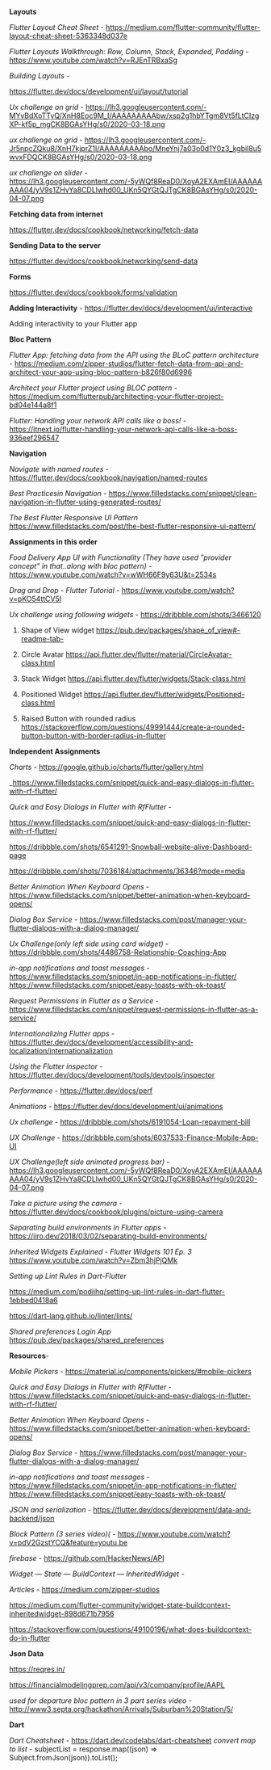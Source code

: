 **Layouts**

_Flutter Layout Cheat Sheet_ - https://medium.com/flutter-community/flutter-layout-cheat-sheet-5363348d037e

_Flutter Layouts Walkthrough: Row, Column, Stack, Expanded, Padding_ - https://www.youtube.com/watch?v=RJEnTRBxaSg

_Building Layouts_ - 

https://flutter.dev/docs/development/ui/layout/tutorial


_Ux challenge on grid_ - https://lh3.googleusercontent.com/-MYvBdXoTTyQ/XnH8Eoc9M_I/AAAAAAAAAbw/xsp2g1hbYTgm8Vt5fLtCIzgXP-kf5p_mgCK8BGAsYHg/s0/2020-03-18.png

_ux challenge on grid_ - https://lh3.googleusercontent.com/-Jr5npcZQku8/XnH7kjprZ1I/AAAAAAAAAbo/MneYnj7a03o0d1Y0z3_kgbil8u5wvxFDQCK8BGAsYHg/s0/2020-03-18.png

_ux challenge on slider_ - https://lh3.googleusercontent.com/-5yWQf8ReaD0/XoyA2EXAmEI/AAAAAAAAA04/yV9s1ZHvYa8CDLIwhd00_UKn5QYGtQJTgCK8BGAsYHg/s0/2020-04-07.png


**Fetching data from internet**

https://flutter.dev/docs/cookbook/networking/fetch-data


**Sending Data to the server**

https://flutter.dev/docs/cookbook/networking/send-data


**Forms**

https://flutter.dev/docs/cookbook/forms/validation


**Adding Interactivity** - https://flutter.dev/docs/development/ui/interactive

Adding interactivity to your Flutter app


**Bloc Pattern**

_Flutter App: fetching data from the API using the BLoC pattern architecture_ - https://medium.com/zipper-studios/flutter-fetch-data-from-api-and-architect-your-app-using-bloc-pattern-b826f80d6996

_Architect your Flutter project using BLOC pattern_ - https://medium.com/flutterpub/architecting-your-flutter-project-bd04e144a8f1

_Flutter: Handling your network API calls like a boss!_ - https://itnext.io/flutter-handling-your-network-api-calls-like-a-boss-936eef296547


**Navigation**

_Navigate with named routes_ - https://flutter.dev/docs/cookbook/navigation/named-routes

_Best Practicesin Navigation_ - https://www.filledstacks.com/snippet/clean-navigation-in-flutter-using-generated-routes/

_The Best Flutter Responsive UI Pattern_ https://www.filledstacks.com/post/the-best-flutter-responsive-ui-pattern/


**Assignments in this order**

_Food Delivery App UI with Functionality (They have used "provider concept" in that..along with bloc pattern)_ - https://www.youtube.com/watch?v=wWH66F9y63U&t=2534s

_Drag and Drop - Flutter Tutorial_ - https://www.youtube.com/watch?v=pKO54ttCV5I

_Ux challenge using following widgets_ - https://dribbble.com/shots/3466120

  1. Shape of View widget
   https://pub.dev/packages/shape_of_view#-readme-tab-

  2. Circle Avatar
  https://api.flutter.dev/flutter/material/CircleAvatar-class.html

  3. Stack Widget
  https://api.flutter.dev/flutter/widgets/Stack-class.html

  4. Positioned Widget
  https://api.flutter.dev/flutter/widgets/Positioned-class.html

  5. Raised Button with rounded radius
  https://stackoverflow.com/questions/49991444/create-a-rounded-button-button-with-border-radius-in-flutter

**Independent Assignments**

_Charts_ - https://google.github.io/charts/flutter/gallery.html

_https://www.filledstacks.com/snippet/quick-and-easy-dialogs-in-flutter-with-rf-flutter/

_Quick and Easy Dialogs in Flutter with RfFlutter_ - 

https://www.filledstacks.com/snippet/quick-and-easy-dialogs-in-flutter-with-rf-flutter/

https://dribbble.com/shots/6541291-Snowball-website-alive-Dashboard-page

https://dribbble.com/shots/7036184/attachments/36346?mode=media


_Better Animation When Keyboard Opens_ - https://www.filledstacks.com/snippet/better-animation-when-keyboard-opens/

_Dialog Box Service_ - https://www.filledstacks.com/post/manager-your-flutter-dialogs-with-a-dialog-manager/

_Ux Challenge(only left side using card widget)_ - https://dribbble.com/shots/4486758-Relationship-Coaching-App


_in-app notifications and toast messages_ - https://www.filledstacks.com/snippet/in-app-notifications-in-flutter/    
https://www.filledstacks.com/snippet/easy-toasts-with-ok-toast/

_Request Permissions in Flutter as a Service_ - https://www.filledstacks.com/snippet/request-permissions-in-flutter-as-a-service/

_Internationalizing Flutter apps_ - https://flutter.dev/docs/development/accessibility-and-localization/internationalization

_Using the Flutter inspector_ - https://flutter.dev/docs/development/tools/devtools/inspector

_Performance_ - https://flutter.dev/docs/perf

_Animations_ - https://flutter.dev/docs/development/ui/animations

_Ux challenge_ - https://dribbble.com/shots/6191054-Loan-repayment-bill

_UX Challenge_ - https://dribbble.com/shots/6037533-Finance-Mobile-App-UI

_UX Challenge(left side animated progress bar)_ - https://lh3.googleusercontent.com/-5yWQf8ReaD0/XoyA2EXAmEI/AAAAAAAAA04/yV9s1ZHvYa8CDLIwhd00_UKn5QYGtQJTgCK8BGAsYHg/s0/2020-04-07.png

_Take a picture using the camera_ - https://flutter.dev/docs/cookbook/plugins/picture-using-camera

_Separating build environments in Flutter apps_ - https://iiro.dev/2018/03/02/separating-build-environments/

_Inherited Widgets Explained - Flutter Widgets 101 Ep. 3_ https://www.youtube.com/watch?v=Zbm3hjPjQMk

_Setting up Lint Rules in Dart-Flutter_ 

https://medium.com/podiihq/setting-up-lint-rules-in-dart-flutter-1ebbed0418a6

https://dart-lang.github.io/linter/lints/


_Shared preferences Login App_ https://pub.dev/packages/shared_preferences

**Resources**-   

_Mobile Pickers_ - https://material.io/components/pickers/#mobile-pickers

_Quick and Easy Dialogs in Flutter with RfFlutter_ - https://www.filledstacks.com/snippet/quick-and-easy-dialogs-in-flutter-with-rf-flutter/

_Better Animation When Keyboard Opens_ - https://www.filledstacks.com/snippet/better-animation-when-keyboard-opens/

_Dialog Box Service_ - https://www.filledstacks.com/post/manager-your-flutter-dialogs-with-a-dialog-manager/

_in-app notifications and toast messages_ - https://www.filledstacks.com/snippet/in-app-notifications-in-flutter/    
https://www.filledstacks.com/snippet/easy-toasts-with-ok-toast/

_JSON and serialization_ - https://flutter.dev/docs/development/data-and-backend/json

_Block Pattern (3 series video)(_ - https://www.youtube.com/watch?v=pdV2GzstYCQ&feature=youtu.be

_firebase_ - https://github.com/HackerNews/API

_Widget — State — BuildContext — InheritedWidget_ -

_Articles_ - https://medium.com/zipper-studios


https://medium.com/flutter-community/widget-state-buildcontext-inheritedwidget-898d671b7956

https://stackoverflow.com/questions/49100196/what-does-buildcontext-do-in-flutter

**Json Data**

https://reqres.in/

https://financialmodelingprep.com/api/v3/company/profile/AAPL

_used for departure bloc pattern in 3 part series video_ - http://www3.septa.org/hackathon/Arrivals/Suburban%20Station/5/



**Dart**

_Dart Cheatsheet_ - https://dart.dev/codelabs/dart-cheatsheet
_convert map to list_ - subjectList = response.map<Subject>((json) => Subject.fromJson(json)).toList();
